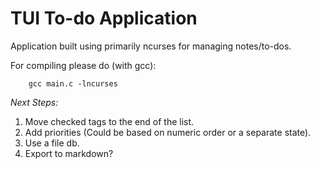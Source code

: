 # TUI To-do Application

Application built using primarily ncurses for managing notes/to-dos. 

For compiling please do (with gcc):
```console
    gcc main.c -lncurses
```

*Next Steps:*
1. Move checked tags to the end of the list.
2. Add priorities (Could be based on numeric order or a separate state).
3. Use a file db.
4. Export to markdown?
